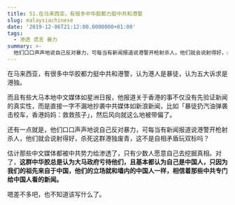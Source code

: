 ```yaml
---
title: 51.在马来西亚，有很多中华胶都力挺中共和港警
slug: malaysiachinese
date: '2019-12-06T21:12:00.0000000+01:00'
tags:
  - 渗透 谎言 暴力
summary: >-
  他们口口声声地说自己反对暴力，可每当有新闻报道说港警开枪射杀人，他们就会说射得好，杀死这群港独废青，这不是自相矛盾玩双标吗？这群中华胶总是认为大马政府亏待他们，且基本都认为自己是中国人，只因为我们的祖先来自于中国，他们的立场就和墙内的中国人一样，相信着那些中共专门给中国人看的新闻。
---
```

在马来西亚，有很多中华胶都力挺中共和港警，认为港人是暴徒，认为五大诉求是港独。



而且有些大马本地中文媒体如星洲日报，他报道关于香港的事不仅没有先验证新闻的真实性，而是直接一字不漏地抄袭中共媒体如新浪新闻，比如「暴徒扔汽油弹袭击校车，香港妈妈：救救孩子」，然后风向就这么地被带偏了。



还有一点就是，他们口口声声地说自己反对暴力，可每当有新闻报道说港警开枪射杀人，他们就会说射得好，杀死这群港独废青，这不是自相矛盾玩双标吗？



估计那些中文媒体都被中共势力给渗透了，只有少数人愿意自己去挖掘真相。对了，**这群中华胶总是认为大马政府亏待他们，且基本都认为自己是中国人，只因为我们的祖先来自于中国，他们的立场就和墙内的中国人一样，相信着那些中共专门给中国人看的新闻。**



嗯差不多吧，也不知道该写什么了。
